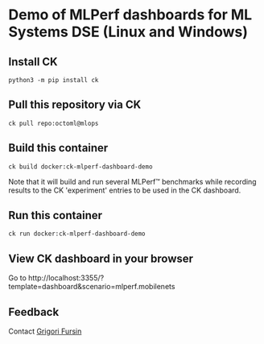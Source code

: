 # Demo of MLPerf dashboards for ML Systems DSE (Linux and Windows)

## Install CK
```
python3 -m pip install ck
```

## Pull this repository via CK
```
ck pull repo:octoml@mlops
```

## Build this container
```
ck build docker:ck-mlperf-dashboard-demo
```

Note that it will build and run several MLPerf&trade; benchmarks while recording results
to the CK 'experiment' entries to be used in the CK dashboard.

## Run this container
```
ck run docker:ck-mlperf-dashboard-demo
```

## View CK dashboard in your browser

Go to http://localhost:3355/?template=dashboard&scenario=mlperf.mobilenets

## Feedback

Contact [Grigori Fursin](https://cKnowledge.io/@gfursin)

